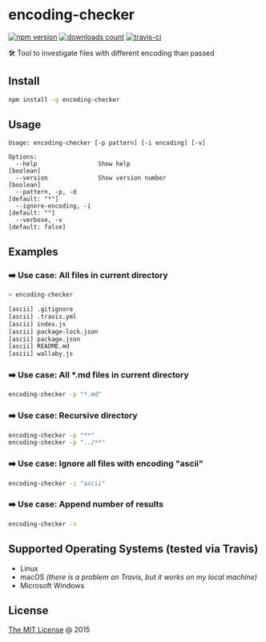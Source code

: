 # encoding-checker

[![npm version](https://badge.fury.io/js/encoding-checker.svg)](https://badge.fury.io/js/encoding-checker)
[![downloads count](https://img.shields.io/npm/dt/encoding-checker.svg)](https://www.npmjs.com/~piecioshka)
[![travis-ci](https://api.travis-ci.com/piecioshka/encoding-checker.svg?branch=master)](https://app.travis-ci.com/github/piecioshka/encoding-checker)

🛠 Tool to investigate files with different encoding than passed

## Install

```bash
npm install -g encoding-checker
```

## Usage

```text
Usage: encoding-checker [-p pattern] [-i encoding] [-v]

Options:
  --help                 Show help                                     [boolean]
  --version              Show version number                           [boolean]
  --pattern, -p, -d                                               [default: "*"]
  --ignore-encoding, -i                                            [default: ""]
  --verbose, -v                                                 [default: false]
```

## Examples

### :arrow_right: Use case: All files in current directory

```bash
> encoding-checker

[ascii] .gitignore
[ascii] .travis.yml
[ascii] index.js
[ascii] package-lock.json
[ascii] package.json
[ascii] README.md
[ascii] wallaby.js
```

### :arrow_right: Use case: All *.md files in current directory

```bash
encoding-checker -p "*.md"
```

### :arrow_right: Use case: Recursive directory

```bash
encoding-checker -p "**"
encoding-checker -p "../**"
```

### :arrow_right: Use case: Ignore all files with encoding "ascii"

```bash
encoding-checker -i "ascii"
```

### :arrow_right: Use case: Append number of results

```bash
encoding-checker -v
```

## Supported Operating Systems (tested via Travis)

* Linux
* macOS _(there is a problem on Travis, but it works on my local machine)_
* Microsoft Windows

## License

[The MIT License](http://piecioshka.mit-license.org) @ 2015
